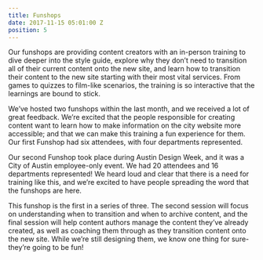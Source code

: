 ```yaml
---
title: Funshops
date: 2017-11-15 05:01:00 Z
position: 5
---
```


Our funshops are providing content creators with an in-person training to dive deeper into the style guide, explore why they don’t need to transition all of their current content onto the new site, and learn how to transition their content to the new site starting with their most vital services. From games to quizzes to film-like scenarios, the training is so interactive that the learnings are bound to stick. 

We’ve hosted two funshops within the last month, and we received a lot of great feedback. We’re excited that the people responsible for creating content want to learn how to make information on the city website more accessible; and that we can make this training a fun experience for them. Our first Funshop had six attendees, with four departments represented. 

Our second Funshop took place during Austin Design Week, and it was a City of Austin employee-only event. We had 20 attendees and 16 departments represented! We heard loud and clear that there is a need for training like this, and we’re excited to have people spreading the word that the funshops are here.

This funshop is the first in a series of three. The second session will focus on understanding when to transition and when to archive content, and the final session will help content authors manage the content they’ve already created, as well as coaching them through as they transition content onto the new site. While we’re still designing them, we know one thing for sure- they’re going to be fun!